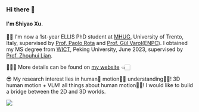 ### Hi there 👋

<!--
**41xu/41xu** is a ✨ _special_ ✨ repository because its `README.md` (this file) appears on your GitHub profile.

Here are some ideas to get you started:

- 🔭 I’m currently working on ...
- 🌱 I’m currently learning ...
- 👯 I’m looking to collaborate on ...
- 🤔 I’m looking for help with ...
- 💬 Ask me about ...
- 📫 How to reach me: ...
- 😄 Pronouns: ...
- ⚡ Fun fact: ...
-->

#### I'm Shiyao Xu. 

👧🏻 I'm now a 1st-year ELLIS PhD student at [MHUG](https://mhug.disi.unitn.it/), University of Trento, Italy, supervised by [Prof. Paolo Rota](https://paolorota.github.io/) and [Prof. Gül Varol(ENPC)](https://gulvarol.github.io/).
I obtained my MS degree from [WICT](http://www.icst.pku.edu.cn/), Peking University, June 2023, supervised by [Prof. Zhouhui Lian](https://www.icst.pku.edu.cn/zlian/).

👩🏻‍💻 More details can be found on [my website](https://xusy2333.com) 👈🏻

😎 My research interest lies in human🕺 motion💃🏻 understanding👯‍♀️! 3D human motion + VLM! all things about human motion👯‍♂️! I would like to build a bridge between the 2D and 3D worlds. 

<img align="down" src="https://github-readme-stats.vercel.app/api?username=41xu&show_icons=true&icon_color=805AD5&text_color=718096&bg_color=ffffff&hide_title=false&count_private=true" />

